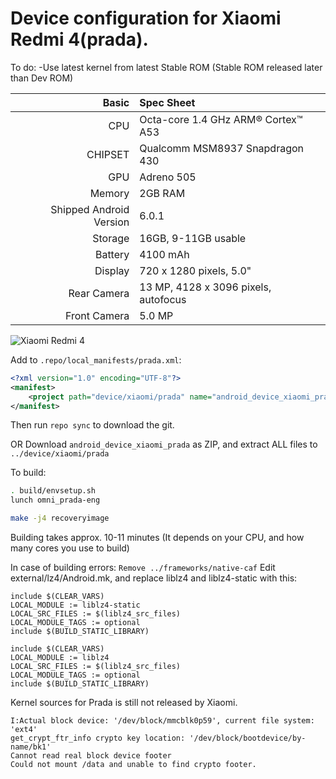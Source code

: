 Device configuration for Xiaomi Redmi 4(prada).
==================================================

To do: -Use latest kernel from latest Stable ROM (Stable ROM released later than Dev ROM)

Basic   | Spec Sheet
-------:|:-------------------------
CPU     | Octa-core 1.4 GHz ARM® Cortex™ A53 
CHIPSET | Qualcomm MSM8937 Snapdragon 430
GPU     | Adreno 505
Memory  | 2GB RAM
Shipped Android Version | 6.0.1
Storage | 16GB, 9-11GB usable
Battery | 4100 mAh
Display | 720 x 1280 pixels, 5.0" 
Rear Camera  | 13 MP, 4128 x 3096 pixels, autofocus
Front Camera | 5.0 MP

![Xiaomi Redmi 4](http://cdn2.gsmarena.com/vv/pics/xiaomi/xiaomi-redmi-4-1.jpg "Xiaomi Redmi 4")


Add to `.repo/local_manifests/prada.xml`:

```xml
<?xml version="1.0" encoding="UTF-8"?>
<manifest>
	<project path="device/xiaomi/prada" name="android_device_xiaomi_prada" remote="Kizoky" revision="master" />
</manifest>
```
Then run `repo sync` to download the git.

OR
Download `android_device_xiaomi_prada` as ZIP, and extract ALL files to `../device/xiaomi/prada`

To build:

```sh
. build/envsetup.sh
lunch omni_prada-eng
```
```sh
make -j4 recoveryimage
```
Building takes approx. 10-11 minutes (It depends on your CPU, and how many cores you use to build)

In case of building errors:
```Remove ../frameworks/native-caf```
Edit external/lz4/Android.mk, and replace liblz4 and liblz4-static with this:
```
include $(CLEAR_VARS)
LOCAL_MODULE := liblz4-static
LOCAL_SRC_FILES := $(liblz4_src_files)
LOCAL_MODULE_TAGS := optional
include $(BUILD_STATIC_LIBRARY)

include $(CLEAR_VARS)
LOCAL_MODULE := liblz4
LOCAL_SRC_FILES := $(liblz4_src_files)
LOCAL_MODULE_TAGS := optional
include $(BUILD_STATIC_LIBRARY)
```

Kernel sources for Prada is still not released by Xiaomi.

```
I:Actual block device: '/dev/block/mmcblk0p59', current file system: 'ext4'
get_crypt_ftr_info crypto key location: '/dev/block/bootdevice/by-name/bk1'
Cannot read real block device footer
Could not mount /data and unable to find crypto footer.
```
